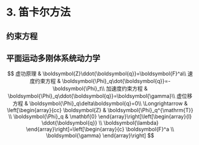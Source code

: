 # 3. 笛卡尔方法

## 约束方程

## 平面运动多刚体系统动力学

$$
虚功原理 & \boldsymbol{Z}\ddot{\boldsymbol{q}}=\boldsymbol{F}^a\\
速度约束方程 & \boldsymbol{\Phi}_q\dot{\boldsymbol{q}}=-\boldsymbol{\Phi}_t\\
加速度约束方程 & \boldsymbol{\Phi}_q\ddot{\boldsymbol{q}}=\boldsymbol{\gamma}\\
虚位移方程 & \boldsymbol{\Phi}_q\delta\boldsymbol{q}=0\\
\Longrightarrow & \left[\begin{array}{cc}
\boldsymbol{Z} & \boldsymbol{\Phi}_q^{\mathrm{T}} \\
\boldsymbol{\Phi}_q & \mathbf{0}
\end{array}\right]\left[\begin{array}{l}
\ddot{\boldsymbol{q}} \\
\boldsymbol{\lambda}
\end{array}\right]=\left[\begin{array}{c}
\boldsymbol{F}^a \\
\boldsymbol{\gamma}
\end{array}\right]
$$

